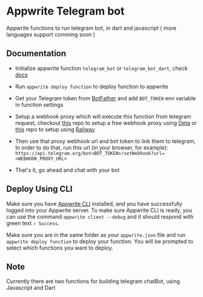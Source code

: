# Appwrite Telegram bot

Appwrite functions to run telegram bot, in dart and javascript ( more languages support comming soon )


## Documentation

-  Initialize appwrite function `telegram_bot` or `telegram_bot_dart`, check [docs](https://appwrite.io/docs/functions)


-  Run `appwrite deploy function` to deploy function to appwrite


-  Get your Telegram token from [BotFather](https://t.me/BotFather) and add `BOT_TOKEN` env variable in function settings


-  Setup a webhook proxy which will execute this function from telegram request, checkout [this](https://github.com/rohitsangwan01/appwrite_webhook_deta) repo to setup a free webhook proxy using [Deta](https://deta.space/manual/introduction) or [this](https://github.com/Meldiron/railway-webhook-proxy) repo to setup using [Railway](https://railway.app/)


-  Then use that proxy webhook url and bot token to link them to telegram, In order to do that, run this url (in your browser, for example): `https://api.telegram.org/bot<BOT_TOKEN>/setWebhook?url=<WEBHOOK_PROXY_URL>`


-  That's it, go ahead and chat with your bot


## Deploy Using CLI

Make sure you have [Appwrite CLI](https://appwrite.io/docs/command-line#installation) installed, and you have successfully logged into your Appwrite server. To make sure Appwrite CLI is ready, you can use the command `appwrite client --debug` and it should respond with green text `✓ Success`.

Make sure you are in the same folder as your `appwrite.json` file and run `appwrite deploy function` to deploy your function. You will be prompted to select which functions you want to deploy.


## Note 

Currently there are two functions for building telegram chatBot, using Javascript and Dart
